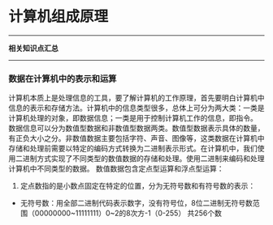 # 计算机组成原理
***
**相关知识点汇总**
***
### 数据在计算机中的表示和运算
计算机本质上是处理信息的工具，要了解计算机的工作原理，首先要明白计算机中信息的表示和存储方法。计算机中的信息类型很多，总体上可分为两大类：一类是计算机处理的对象，即数据信息；一类是用于控制计算机工作的信息，即指令。
数据信息可以分为数值型数据和非数值型数据两类。数值型数据表示具体的数量，有正负大小之分。非数值数据主要包括字符、声音、图像等，这类数据在计算机中存储和处理前需要以特定的编码方式转换为二进制表示形式。在计算机中，我们使用二进制方式实现了不同类型的数值数据的存储和处理。使用二进制来编码和处理计算机中不同类型的数据。
数值数据包含定点型运算和浮点型运算：
1. 定点数指的是小数点固定在特定的位置，分为无符号数和有符号数的表示：
- 无符号数：用全部二进制代码表示数字，没有符号位，8位二进制无符号数范围（00000000~11111111）0~2的8次方-1（0-255） 共256个数

